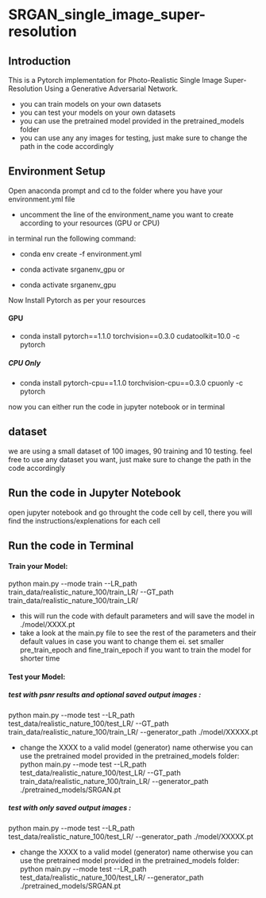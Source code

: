 # SRGAN_single_image_super-resolution

## Introduction
This is a Pytorch implementation for Photo-Realistic Single Image Super-Resolution Using a Generative Adversarial Network.

- you can train models on your own datasets
- you can test your models on your own datasets
- you can use the pretrained model provided in the pretrained_models folder
- you can use any any images for testing, just make sure to change the path in the code accordingly 

## Environment Setup
Open anaconda prompt and cd to the folder where you have your environment.yml file
- uncomment the line of the environment_name you want to create according to your resources (GPU or CPU)

in terminal run the following command:
- conda env create -f environment.yml

- conda activate srganenv_gpu
or 
- conda activate srganenv_gpu

Now Install Pytorch as per your resources

#### GPU
- conda install pytorch==1.1.0 torchvision==0.3.0 cudatoolkit=10.0 -c pytorch

##### CPU Only
- conda install pytorch-cpu==1.1.0 torchvision-cpu==0.3.0 cpuonly -c pytorch


now you can either run the code in jupyter notebook or in terminal
## dataset
we are using a small dataset of 100 images, 90 training and 10 testing.
feel free to use any dataset you want, just make sure to change the path in the code accordingly

## Run the code in Jupyter Notebook
open jupyter notebook and go throught the code cell by cell, there you will find the instructions/explenations for each cell

## Run the code in Terminal

#### Train your Model:
python main.py --mode train --LR_path train_data/realistic_nature_100/train_LR/ --GT_path train_data/realistic_nature_100/train_LR/
- this will run the code with default parameters and will save the model in ./model/XXXX.pt
- take a look at the main.py file to see the rest of the parameters and their default values in case you want to change them
    ei. set smaller pre_train_epoch and fine_train_epoch if you want to train the model for shorter time

#### Test your Model:
##### test with psnr results and optional saved output images :
python main.py --mode test --LR_path test_data/realistic_nature_100/test_LR/ --GT_path train_data/realistic_nature_100/train_LR/ --generator_path ./model/XXXXX.pt
- change the XXXX to a valid model (generator) name
otherwise you can use the pretrained model provided in the pretrained_models folder:
python main.py --mode test --LR_path test_data/realistic_nature_100/test_LR/ --GT_path train_data/realistic_nature_100/train_LR/ --generator_path ./pretrained_models/SRGAN.pt

##### test with only saved output images :
python main.py --mode test --LR_path test_data/realistic_nature_100/test_LR/ --generator_path ./model/XXXXX.pt
- change the XXXX to a valid model (generator) name
otherwise you can use the pretrained model provided in the pretrained_models folder:
python main.py --mode test --LR_path test_data/realistic_nature_100/test_LR/ --generator_path ./pretrained_models/SRGAN.pt